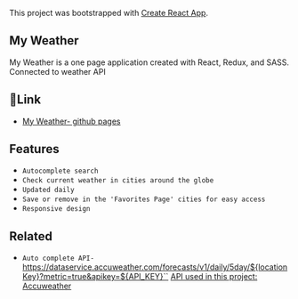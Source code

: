 This project was bootstrapped with [Create React App](https://github.com/facebook/create-react-app).

## My Weather
My Weather is a one page application created with React, Redux, and SASS. 
Connected to weather API

## 🔗Link
* [My Weather- github pages](https://hdror.github.io/My-Weather/#/)

## Features
- `Autocomplete search`
- `Check current weather in cities around the globe`
- `Updated daily`
- `Save or remove in the 'Favorites Page' cities for easy access `
- `Responsive design`

## Related
- `Auto complete API- `https://dataservice.accuweather.com/forecasts/v1/daily/5day/${locationKey}?metric=true&apikey=${API_KEY}``
[API used in this project: Accuweather](https://www.accuweather.com/)
